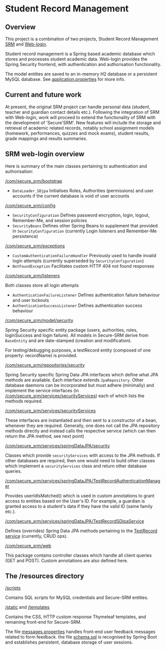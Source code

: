 # Student Record Management #

## Overview ##

This project is a combination of two projects, Student Record Management [SRM](https://github.com/jfspps/SRM-Spring) and [Web-login](https://github.com/jfspps/Spring_weblogin).

Student record management is a Spring based academic database which stores and processes student academic data. Web-login provides the Spring Security frontend, with authentication and authorisation functionality.

The model entities are saved to an in-memory H2 database or a persistent MySQL database. See [application.properties](/src/main/resources/application.properties) for more info.

## Current and future work ##

At present, the original SRM project can handle personal data (student, teacher and guardian contact details etc.). Following the integration of SRM with Web-login, work will proceed to extend the functionality of SRM with the development of 'Secure'SRM'. New features will include the storage and retrieval of academic related records, notably school assignment models (homework, performances, quizzes and mock exams), student results, grade mappings and results summaries.

## SRM web-login overview ##

Here is summary of the main classes pertaining to authentication and authorisation:

[/com/secure_srm/bootstrap](/src/main/java/com/secure_srm/bootstrap/security)

+ `DataLoader_SDjpa` Initialises Roles, Authorities (permissions) and user accounts if the current database is void of user accounts

[/com/secure_srm/config](/src/main/java/com/secure_srm/config)

+ `SecurityConfiguration` Defines password encryption, login, logout, Remember-Me, and session policies
+ `SecurityBeans` Defines other Spring Beans to supplement that provided in `SecurityConfiguration` (currently Login listeners and Remember-Me persistence)

[/com/secure_srm/exceptions](/src/main/java/com/secure_srm/exceptions)

+ `CustomAuthenticationFailureHandler` Previously used to handle invalid login attempts (currently superseded by `SecurityConfiguration`)
+ `NotFoundException` Facilitates custom HTTP 404 not found responses

[/com/secure_srm/listeners](/src/main/java/com/secure_srm/listeners)

Both classes store all login attempts

+ `AuthenticationFailureListener` Defines authentication failure behaviour and user lockouts
+ `AuthenticationSuccessListener` Defines authentication success behaviour

[/com/secure_srm/model/security](/src/main/java/com/secure_srm/model/security)

Spring Security specific entity package (users, authorities, roles, loginSuccess and login failure). All models in Secure-SRM derive from `BaseEntity` and are date-stamped (creation and modification).

For testing/debugging purposes, a testRecord entity (composed of one property: recordName) is provided.

[/com/secure_srm/repositories/security](/src/main/java/com/secure_srm/repositories/security)

Spring Security specific Spring Data JPA interfaces which define what JPA methods are available. Each interface extends `JpaRepository`. Other database daemons can be incorporated but must adhere (minimally) and implement the service interfaces (in [/com/secure_srm/services/securityServices](/src/main/java/com/secure_srm/services/securityServices)) each of which lists the methods required.

[/com/secure_srm/services/securityServices](/src/main/java/com/secure_srm/services/securityServices)

These interfaces are instantiated and then sent to a constructor of a bean, whenever they are required. Generally, one does not call the JPA repository methods directly and instead calls the respective service (which can then return the JPA method, see next point)

[/com/secure_srm/services/springDataJPA/security](/src/main/java/com/secure_srm/services/springDataJPA/security)

Classes which provide `securityServices` with access to the JPA methods. If other databases are required, then one would need to build other classes which implement a `securityServices` class and return other database queries.

[/com/secure_srm/services/springDataJPA/TestRecordAuthenticationManager](/src/main/java/com/secure_srm/services/springDataJPA/TestRecordAuthenticationManager.java)

Provides userIdIsMatched() which is used in custom annotations to grant access to entities based on the User's ID. For example, a guardian is granted access to a student's data if they have the valid ID (same family etc.).

[/com/secure_srm/services/springDataJPA/TestRecordSDjpaService](/src/main/java/com/secure_srm/services/springDataJPA/TestRecordSDjpaService.java)

Defines (overrides) Spring Data JPA methods pertaining to the [TestRecord service](/src/main/java/com/secure_srm/services/TestRecordService.java) (currently, CRUD ops).

[/com/secure_srm/web](/src/main/java/com/secure_srm/web)

This package contains controller classes which handle all client queries (GET and POST). Custom annotations are also defined here.

## The /resources directory ##

[/scripts](/src/main/resources/scripts)

Contains SQL scripts for MySQL credentials and Secure-SRM entities.

[/static](/src/main/resources/static) and [/templates](/src/main/resources/templates)

Contains the CSS, HTTP custom response Thymeleaf templates, and remaining front-end for Secure-SRM.

The file [messages.properties](/src/main/resources/messages.properties) handles front-end user feedback messages related to form feedback. the file [schema.sql](/src/main/resources/schema.sql) is recognised by Spring Boot and establishes persistent, database storage of user sessions.
